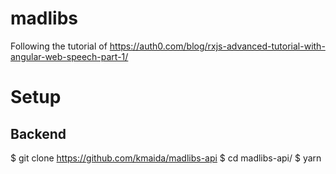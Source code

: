# madlibs
Following the tutorial of https://auth0.com/blog/rxjs-advanced-tutorial-with-angular-web-speech-part-1/

# Setup
## Backend
$ git clone https://github.com/kmaida/madlibs-api
$ cd madlibs-api/
$ yarn
